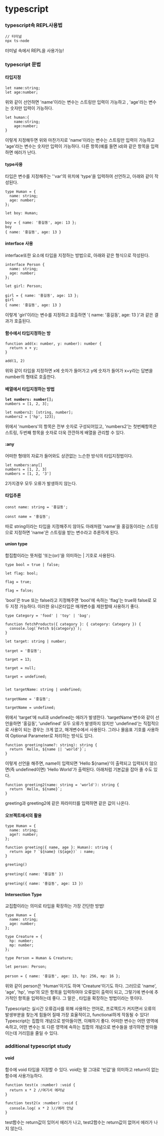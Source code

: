 # typescript

### typescript속 REPL사용법

```
// 터미널
npx ts-node
```

터미널 속에서 REPL을 사용가능!



### typescript 문법

#### 타입지정

```
let name:string;
let age:number;
```

위와 같이 선언하면 'name'이라는 변수는 스트링만 입력이 가능하고 , 'age'라는 변수는 숫자만 입력이 가능하다.



```
let human:{
    name:string;
    age:number;
}
```

이렇게 지정해두면 위와 마찬가지로 'name'이라는 변수는 스트링만 입력이 가능하고 'age'라는 변수는 숫자만 입력이 가능하다. 다른 항목(예를 들면 id)와 같은 항목을 입력하면 에러가 난다.



#### type사용

타입은 변수를 지정해주는 ''var'의 위치에 'type'을 입력하여 선언하고, 아래와 같이 작성된다.

```
type Human = {
  name: string;
  age: number;
};

let boy: Human;

boy = { name: '홍길동', age: 13 };
boy
{ name: '홍길동', age: 13 }
```



#### interface 사용

interface또한 요소에 타입을 지정하는 방법으로, 아래와 같은 형식으로 작성된다.

```
interface Person {
  name: string;
  age: number;
};

let girl: Person;

girl = { name: '홍길동', age: 13 };
girl
{ name: '홍길동', age: 13 }
```

이렇게 'girl'이라는 변수를 지정하고 호출하면 '{ name: '홍길동', age: 13 }'과 같은 결과가 호출된다.



#### 함수에서 타입지정하는 방

```
function add(x: number, y: number): number {
  return x + y;
}

add(1, 2)
```

위와 같이 타입을 지정하면 x에 숫자가 들어가고 y에 숫자가 들어가 x+y라는 답변을 number의 형태로 호출한다.



#### 배열에서 타입지정하는 방법

<pre><code><strong>let numbers: number[];
</strong>numbers = [1, 2, 3];

let numbers2: [string, number];
numbers2 = ['hp', 123];
</code></pre>

위에서 'numbers'의 항목은 전부 숫자로 구성되어있고, 'numbers2'는 첫번째항목은 스트링, 두번째 항목을 숫자로 더욱 깐깐하게 배열을 관리할 수 있다.



#### :any

어떠한 형태의 자료가 들어와도 상관없는 느슨한 방식의 타입지정법이다.

```
let numbers:any[]
numbers = [1, 2, 3]
numbers = [1, 2, '3']
```

2가지경우 모두 오류가 발생하지 않는다.



#### 타입추론

```
const name: string = '홍길동';

const name = '홍길동';
```

따로 string이라는 타입을 지정해주지 않아도 아래처럼 'name'을 홍길동이라는 스트링으로 지정하면 'name'은 스트링을 받는 변수라고 추론하게 된다.



#### union type

합집합이라는 뜻처럼 '또는(or)'을 의미하는 | 기호로 사용된다.

```
type bool = true | false;

let flag: bool;

flag = true;

flag = false;
```

'bool'은 true 또는 false라고 지정해주면 'bool'에 속하는 'flag'는 true와 false로 모두 지정 가능하다. 이러한 유니온타입은 매개변수를 제한할때 사용하기 좋다.

```
type Category = 'food' | 'toy' | 'bag';

function fetchProducts({ category }: { category: Category }) {
  console.log(`Fetch ${category}`);
}
```

```
let target: string | number;

target = '홍길동';

target = 13;

target = null;

target = undefined;


let targetName: string | undefined;

targetName = '홍길동';

targetName = undefined;
```

위에서 'target'에 null과 undefined는 에러가 발생한다. 'targetName'변수와 같이 선언을하면 '홍길동', 'undefined' 모두 오류가 발생하지 않지만 'undefined'는 직접적으로 사용이 되는 경우는 크게 없고, 매개변수에서 사용된다. 그러나 물음표 기호를 사용하여 Optional Parameter로 처리하는 방식도 있다.

```
function greeting(name?: string): string {
  return `Hello, ${name || 'world'}`;
}
```

이렇게 선언을 해주면, name이 입력되면 'Hello ${name}'이 출력되고 입력되지 않으면(즉 undefined이면) 'Hello World'가 출력된다. 아래처럼 기본값을 잡아 줄 수도 있다.

```
function greeting2(name: string = 'world'): string {
  return `Hello, ${name}`;
}
```

greeting과 greeting2에 같은 파라미터를 입력하면 같은 값이 나온다.



#### 오브젝트에서의 활용

```
type Human = {
  name: string;
  age?: number;
};

function greeting({ name, age }: Human): string {
  return age ? `${name} (${age})` : name;
}

greeting()

greeting({ name: '홍길동' })

greeting({ name: '홍길동', age: 13 })
```



#### Intersection Type

교집합이라는 의미로 타입을 확장하는 가장 간단한 방법!

```
type Human = {
  name: string;
  age: number;
};

type Creature = {
  hp: number;
  mp: number;
};

type Person = Human & Creature;

let person: Person;

person = { name: '홍길동', age: 13, hp: 256, mp: 16 };
```

위와 같이 person은 'Human'이기도 하며 'Creature'이기도 하다. 그러므로 'name', 'age', 'hp', 'mp'의 모든 항목을 입력하여야 오류없이 출력이 되고, 그렇기에 변수에 추가적인 항목을 입력하는데 좋다. 그 말은 , 타입을 확장하는 방법이라는 뜻이다.



Typescript는 실시간 오류검사를 위해 사용하는 언어로, 프로젝트가 커지면서 오류의 발생부분을 찾는게 힘들어 질때 가장 효율적이고, functional하게 작동될 수 있다! Typescript는 집합의 개념으로 받아들이면, 이해하기 좋다. 어떠한 변수는 어떤 영역에 속하고, 어떤 변수는 또 다른 영역에 속하는 집합의 개념으로 변수들을 생각하면 받아들이는데 거리낌을 줄일 수 있다.



### additional typescript study

#### void

함수에 void 타입을 지정할 수 있다. void는 말 그대로 '빈값'을 의미하고 return이 없는 함수에 사용가능하다.



```
function test(x :number) :void { 
  return x * 2 //여기서 에러남 
} 

function test2(x :number) :void { 
  console.log( x * 2 )//에러 안남
} 
```

test함수는 return값이 있어서 에러가 나고, test2함수는 return값이 없어서 에러가 나지 않는다.
